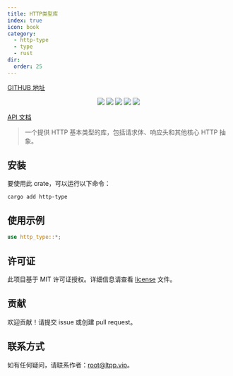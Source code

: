 ```yaml
---
title: HTTP类型库
index: true
icon: book
category:
  - http-type
  - type
  - rust
dir:
  order: 25
---
```


<Share colorful />

[GITHUB 地址](https://github.com/eastspire/http-type)

<center>

[![](https://img.shields.io/crates/v/http-type.svg)](https://crates.io/crates/http-type)
[![](https://img.shields.io/crates/d/http-type.svg)](https://img.shields.io/crates/d/http-type.svg)
[![](https://docs.rs/http-type/badge.svg)](https://docs.rs/http-type)
[![](https://github.com/eastspire/http-type/workflows/Rust/badge.svg)](https://github.com/eastspire/http-type/actions?query=workflow:Rust)
[![](https://img.shields.io/crates/l/http-type.svg)](./license)

</center>

[API 文档](https://docs.rs/http-type/latest/http_type/)

> 一个提供 HTTP 基本类型的库，包括请求体、响应头和其他核心 HTTP 抽象。

## 安装

要使用此 crate，可以运行以下命令：

```shell
cargo add http-type
```

## 使用示例

```rust
use http_type::*;
```

## 许可证

此项目基于 MIT 许可证授权。详细信息请查看 [license](license) 文件。

## 贡献

欢迎贡献！请提交 issue 或创建 pull request。

## 联系方式

如有任何疑问，请联系作者：[root@ltpp.vip](mailto:root@ltpp.vip)。

<Bottom />
